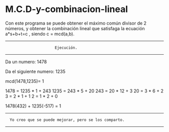 # M.C.D-y-combinacion-lineal
Con este programa se puede obtener el máximo común divisor de 2 números, y obtener la combinación lineal que satisfaga 
la ecuación a*s+b+t=c , siendo c = mcd(a,b).
***************************************************************
                          Ejecución.
***************************************************************
Da un numero: 1478

Da el siguiente numero: 1235


 mcd(1478,1235)= 1

  1478 = 1235 * 1 + 243
  1235 = 243 * 5 + 20
  243 = 20 * 12 + 3
  20 = 3 * 6 + 2
  3 = 2 * 1 + 1
  2 = 1 * 2 + 0
  
  1478(432) + 1235(-517) = 1

***************************************************************
      Yo creo que se puede mejorar, pero se los comparto.
***************************************************************
